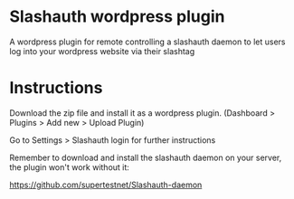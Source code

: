 # Slashauth wordpress plugin
A wordpress plugin for remote controlling a slashauth daemon to let users log into your wordpress website via their slashtag

# Instructions

Download the zip file and install it as a wordpress plugin. (Dashboard > Plugins > Add new > Upload Plugin)

Go to Settings > Slashauth login for further instructions

Remember to download and install the slashauth daemon on your server, the plugin won't work without it:

https://github.com/supertestnet/Slashauth-daemon
